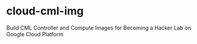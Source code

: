 # cloud-cml-img
Build CML Controller and Compute Images for Becoming a Hacker Lab on Google Cloud Platform

